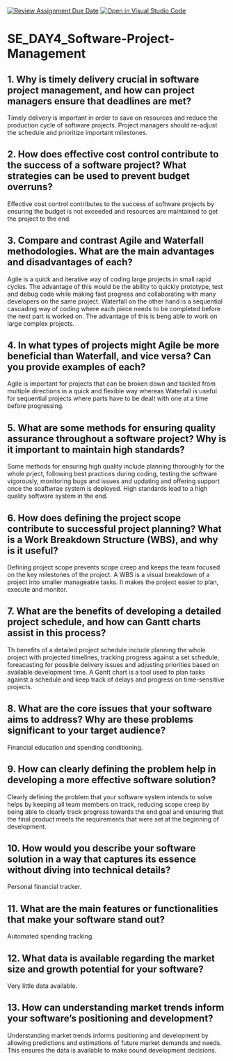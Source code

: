 [![Review Assignment Due Date](https://classroom.github.com/assets/deadline-readme-button-22041afd0340ce965d47ae6ef1cefeee28c7c493a6346c4f15d667ab976d596c.svg)](https://classroom.github.com/a/9pw6JKcu)
[![Open in Visual Studio Code](https://classroom.github.com/assets/open-in-vscode-2e0aaae1b6195c2367325f4f02e2d04e9abb55f0b24a779b69b11b9e10269abc.svg)](https://classroom.github.com/online_ide?assignment_repo_id=18704559&assignment_repo_type=AssignmentRepo)
# SE_DAY4_Software-Project-Management
## 1. Why is timely delivery crucial in software project management, and how can project managers ensure that deadlines are met?

Timely delivery is important in order to save on resources and reduce the production cycle of software projects. Project managers should re-adjust the schedule and prioritize important milestones.

## 2. How does effective cost control contribute to the success of a software project? What strategies can be used to prevent budget overruns?

Effective cost control contributes to the success of software projects by ensuring the budget is not exceeded and resources are maintained to get the project to the end. 

## 3. Compare and contrast Agile and Waterfall methodologies. What are the main advantages and disadvantages of each?

Agile is a quick and iterative way of coding large projects in small rapid cycles. The advantage of this would be the ability to quickly prototype, test and debug code while making fast progress and collaborating with many developers on the same project. Waterfall on the other hand is a sequential cascading way of coding where each piece needs to be completed before the next part is worked on. The advantage of this is beng able to work on large complex projects.

## 4. In what types of projects might Agile be more beneficial than Waterfall, and vice versa? Can you provide examples of each?

Agile is important for projects that can be broken down and tackled from multiple directions in a quick and flexible way whereas Waterfall is useful for sequential projects where parts have to be dealt with one at a time before progressing.

## 5. What are some methods for ensuring quality assurance throughout a software project? Why is it important to maintain high standards?

Some methods for ensuring high quality include planning thoroughly for the whole prject, following best practices during coding, testing the software vigorously, monitoring bugs and issues and updating and offering support once the soaftwrae system is deployed.  High standards lead to a high quality software system in the end.

## 6. How does defining the project scope contribute to successful project planning? What is a Work Breakdown Structure (WBS), and why is it useful?

Defining project scope prevents scope creep and keeps the team focused on the key milestones of the project. A WBS is a visual breakdown of a project into smaller manageable tasks. It makes the project easier to plan, execute and monitor.

## 7. What are the benefits of developing a detailed project schedule, and how can Gantt charts assist in this process?

Th benefits of a detailed project schedule include planning the whole project with projected timelines, tracking progress against a set schedule, foreacasting for possible delivery issues and adjusting priorities based on available development time. A Gantt chart is a tool used to plan tasks against a schedule and keep track of delays and progress on time-sensitive projects.

## 8. What are the core issues that your software aims to address? Why are these problems significant to your target audience?

Financial education and spending conditioning.

## 9. How can clearly defining the problem help in developing a more effective software solution?

Clearly defining the problem that your software system intends to solve helps by keeping all team members on track, reducing scope creep by being able to clearly track progress towards the end goal and ensuring that the final product meets the requirements that were set at the beginning of development.

## 10. How would you describe your software solution in a way that captures its essence without diving into technical details?

Personal financial tracker.

## 11. What are the main features or functionalities that make your software stand out?

Automated spending tracking.

## 12. What data is available regarding the market size and growth potential for your software?

Very little data available.

## 13. How can understanding market trends inform your software’s positioning and development?

Understanding market trends informs positioning and development by allowing predictions and estimations of future market demands and needs. This ensures the data is available to make sound development decisions.
